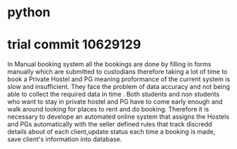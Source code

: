 # python
# trial commit 10629129
In Manual booking system all the bookings are done by filling in forms manually which are submitted to custodians therefore taking a lot of time to book a Private Hostel and PG meaning proformance of the current system is slow and insufficient. They face the problem of data accuracy and not being able to collect the required data in time . Both students and non students who want to stay in private hostel and PG have to come early enough and walk around looking for places to rent and do booking. Therefore it is necessary to develope an automated online system that assigns the Hostels and PGs automatically with the seller defined rules that track discredd details about of each client,update status each time a booking is made, save client's information into database.
